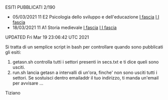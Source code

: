 ESITI PUBBLICATI 2/190

- 05/03/2021 11 E2 Psicologia dello sviluppo e dell'educazione  [I fascia](https://asn18.cineca.it/pubblico/miur/esito/11%252FE2/1/6) [I    I fascia](https://asn18.cineca.it/pubblico/miur/esito/11%252FE2/2/6)
- 18/03/2021 11 A1 Storia medievale  [I fascia](https://asn18.cineca.it/pubblico/miur/esito/11%252FA1/1/6) [I    I fascia](https://asn18.cineca.it/pubblico/miur/esito/11%252FA1/2/6)

UPDATED Fri Mar 19 23:06:42 UTC 2021




Si tratta di un semplice script in bash per controllare quando sono pubblicati gli esiti:

1) getasn.sh controlla tutti i settori presenti in secs.txt e ti dice queli sono usciti. 
2) run.sh lancia getasn a intervalli di un'ora, finche' non sono usciti tutti i settori. Se sostuisci dentro emailaddr il tuo indirizzo, ti manda un'email per avvisare ...

Tiziano
